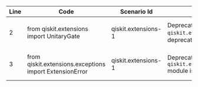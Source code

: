 | Line | Code | Scenario Id | Scenario | Artifact | Refactoring |
| ----- | ----- | ----- | ----- | ----- | ----- |
| 2 | from qiskit.extensions import UnitaryGate | qiskit.extensions-1 | Deprecation -> `qiskit.extensions` module is deprecated | `qiskit.extensions.UnitaryGate` | from qiskit.circuit.library import UnitaryGate |
| 3 | from qiskit.extensions.exceptions import ExtensionError | qiskit.extensions-1 | Deprecation -> `qiskit.extensions.exceptions` module is deprecated | `qiskit.extensions.exceptions.ExtensionError` | from qiskit.exceptions import ExtensionError |